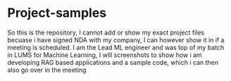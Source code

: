 # Project-samples

So this is the repository, I cannot add or show my exact project files becuase i have signed NDA with my company, I can however show it in if a meeting is scheduled. I am the Lead ML engineer and was top of my batch in LUMS for Machine Learning, I wlll screenshots to show how i am developing RAG based applications and a sample code, which i can then also go over in the meeting

